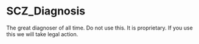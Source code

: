# SCZ_Diagnosis
The great diagnoser of all time.
Do not use this.
It is proprietary.
If you use this we will take legal action.

